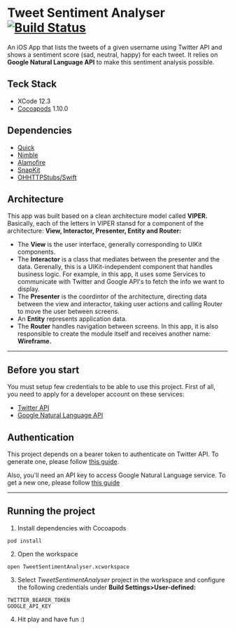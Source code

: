 # Tweet Sentiment Analyser [![Build Status](https://app.bitrise.io/app/57ce24b4f8b238dc/status.svg?token=IU6Gz621DpEFLrqsPOnrqw)](https://app.bitrise.io/app/57ce24b4f8b238dc)

An iOS App that lists the tweets of a given username using Twitter API and shows a sentiment score (sad, neutral, happy) for each tweet. It relies on **Google Natural Language API** to make this sentiment analysis possible.

## Teck Stack
- XCode 12.3
- [Cocoapods](https://github.com/AliSoftware/OHHTTPStubs) 1.10.0 

## Dependencies
- [Quick](https://github.com/Quick/Quick)
- [Nimble](https://github.com/Quick/Nimble)
- [Alamofire](https://github.com/Alamofire/Alamofire)
- [SnapKit](https://github.com/SnapKit/SnapKit)
- [OHHTTPStubs/Swift](https://github.com/AliSoftware/OHHTTPStubs)

## Architecture
This app was built based on a clean architecture model called **VIPER.** Basically, each of the letters in VIPER stansd for a component of the architecture: **View, Interactor, Presenter, Entity and Router:**

- The **View** is the user interface, generally corresponding to UIKit components.
- The **Interactor** is a class that mediates between the presenter and the data. Gerenally, this is a UIKit-independent component that handles business logic. For example, in this app, it uses some Services to communicate with Twitter and Google API's to fetch the info we want to display.
- The **Presenter** is the coordintor of the architecture, directing data between the view and interactor, taking user actions and calling Router to move the user between screens.
- An **Entity** represents application data.
- The **Router** handles navigation between screens. In this app, it is also responsible to create the module itself and receives another name: **Wireframe.**

---
## Before you start
You must setup few credentials to be able to use this project. First of all, you need to apply for a developer account on these services:
- [Twitter API](https://developer.twitter.com/en/apply-for-access)
- [Google Natural Language API](https://cloud.google.com/natural-language/)

## Authentication
This project depends on a bearer token to authenticate on Twitter API. To generate one, please follow [this guide](https://developer.twitter.com/en/docs/authentication/oauth-2-0/bearer-tokens).

Also, you'll need an API key to access Google Natural Language service. To get a new one, please follow [this guide](https://cloud.google.com/natural-language/docs/setup)

---
## Running the project
1. Install dependencies with Cocoapods
```shell
pod install
```
2. Open the workspace
```shell
open TweetSentimentAnalyser.xcworkspace
```
3. Select *TweetSentimentAnalyser* project in the workspace and configure the following credentials under **Build Settings>User-defined:**
```shell
TWITTER_BEARER_TOKEN
GOOGLE_API_KEY
```
4. Hit play and have fun :)
